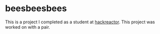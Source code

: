 # beesbeesbees
This is a project I completed as a student at [hackreactor](http://hackreactor.com). This project was worked on with a pair.
